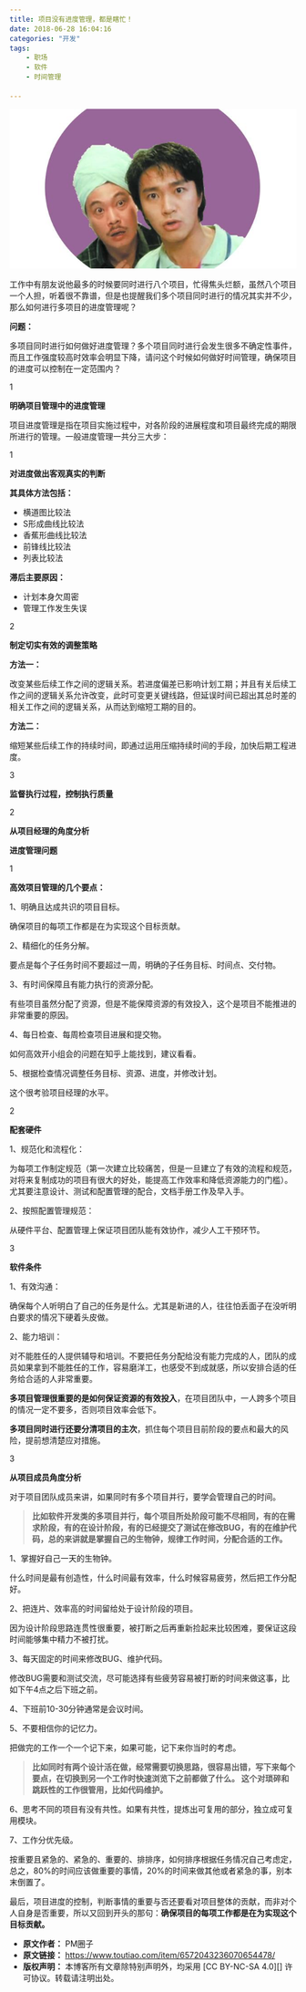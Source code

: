 ```yaml
---
title: 项目没有进度管理，都是瞎忙！
date: 2018-06-28 16:04:16
categories: "开发"
tags:
	- 职场
	- 软件
	- 时间管理

---
```


![项目没有进度管理，都是瞎忙！][Y3UR-E3EZ-Y7VA.jpg]

工作中有朋友说他最多的时候要同时进行八个项目，忙得焦头烂额，虽然八个项目一个人担，听着很不靠谱，但是也提醒我们多个项目同时进行的情况其实并不少，那么如何进行多项目的进度管理呢？

**问题：**

多项目同时进行如何做好进度管理？多个项目同时进行会发生很多不确定性事件，而且工作强度较高时效率会明显下降，请问这个时候如何做好时间管理，确保项目的进度可以控制在一定范围内？

1

**明确项目管理中的进度管理**

项目进度管理是指在项目实施过程中，对各阶段的进展程度和项目最终完成的期限所进行的管理。一般进度管理一共分三大步：

1

**对进度做出客观真实的判断**

**其具体方法包括：**

 *  横道图比较法
 *  S形成曲线比较法
 *  香蕉形曲线比较法
 *  前锋线比较法
 *  列表比较法

**滞后主要原因：**

 *  计划本身欠周密
 *  管理工作发生失误

2

**制定切实有效的调整策略**

**方法一：**

改变某些后续工作之间的逻辑关系。若进度偏差已影响计划工期；并且有关后续工作之间的逻辑关系允许改变，此时可变更关键线路，但延误时间已超出其总时差的相关工作之间的逻辑关系，从而达到缩短工期的目的。

**方法二：**

缩短某些后续工作的持续时间，即通过运用压缩持续时间的手段，加快后期工程进度。

3

**监督执行过程，控制执行质量**

2

**从项目经理的角度分析**

**进度管理问题**

1

**高效项目管理的几个要点：**

1、明确且达成共识的项目目标。

确保项目的每项工作都是在为实现这个目标贡献。

2、精细化的任务分解。

要点是每个子任务时间不要超过一周，明确的子任务目标、时间点、交付物。

3、有时间保障且有能力执行的资源分配。

有些项目虽然分配了资源，但是不能保障资源的有效投入，这个是项目不能推进的非常重要的原因。

4、每日检查、每周检查项目进展和提交物。

如何高效开小组会的问题在知乎上能找到，建议看看。

5、根据检查情况调整任务目标、资源、进度，并修改计划。

这个很考验项目经理的水平。

2

**配套硬件**

1、规范化和流程化：

为每项工作制定规范（第一次建立比较痛苦，但是一旦建立了有效的流程和规范，对将来复制成功的项目有很大的好处，能提高工作效率和降低资源能力的门槛）。尤其要注意设计、测试和配置管理的配合，文档手册工作及早入手。

2、按照配置管理规范：

从硬件平台、配置管理上保证项目团队能有效协作，减少人工干预环节。

3

**软件条件**

1、有效沟通：

确保每个人听明白了自己的任务是什么。尤其是新进的人，往往怕丢面子在没听明白要求的情况下硬着头皮做。

2、能力培训：

对不能胜任的人提供辅导和培训。不要把任务分配给没有能力完成的人，团队的成员如果拿到不能胜任的工作，容易磨洋工，也感受不到成就感，所以安排合适的任务给合适的人非常重要。

**多项目管理很重要的是如何保证资源的有效投入**，在项目团队中，一人跨多个项目的情况一定不要多，否则项目效率会低下。

**多项目同时进行还要分清项目的主次**，抓住每个项目目前阶段的要点和最大的风险，提前想清楚应对措施。

3

**从项目成员角度分析**

对于项目团队成员来讲，如果同时有多个项目并行，要学会管理自己的时间。

> **比如软件开发类的多项目并行，每个项目所处阶段可能不尽相同，有的在需求阶段，有的在设计阶段，有的已经提交了测试在修改BUG，有的在维护代码，总的来讲就是掌握自己的生物钟，规律工作时间，分配合适的工作。**

1、掌握好自己一天的生物钟。

什么时间是最有创造性，什么时间最有效率，什么时候容易疲劳，然后把工作分配好。

2、把连片、效率高的时间留给处于设计阶段的项目。

因为设计阶段思路连贯性很重要，被打断之后再重新捡起来比较困难，要保证这段时间能够集中精力不被打扰。

3、每天固定的时间来修改BUG、维护代码。

修改BUG需要和测试交流，尽可能选择有些疲劳容易被打断的时间来做这事，比如下午4点之后下班之前。

4、下班前10-30分钟通常是会议时间。

5、不要相信你的记忆力。

把做完的工作一个一个记下来，如果可能，记下来你当时的考虑。

> **比如同时有两个设计活在做，经常需要切换思路，很容易出错，写下来每个要点，在切换到另一个工作时快速浏览下之前都做了什么。 这个对琐碎和跳跃性的工作很管用，比如代码维护。**

6、思考不同的项目有没有共性。如果有共性，提炼出可复用的部分，独立成可复用模块。

7、工作分优先级。

按重要且紧急的、紧急的、重要的、排排序，如何排序根据任务情况自己考虑定，总之，80%的时间应该做重要的事情，20%的时间来做其他或者紧急的事，别本末倒置了。

最后，项目进度的控制，判断事情的重要与否还要看对项目整体的贡献，而非对个人自身是否重要，所以又回到开头的那句：**确保项目的每项工作都是在为实现这个目标贡献。**


[Y3UR-E3EZ-Y7VA.jpg]: static/resources/crawler/Y3UR-E3EZ-Y7VA.jpg
 *  **原文作者：** PM圈子
 *  **原文链接：** https://www.toutiao.com/item/6572043236070654478/
 *  **版权声明：** 本博客所有文章除特别声明外，均采用 [CC BY-NC-SA 4.0][] 许可协议。转载请注明出处。
